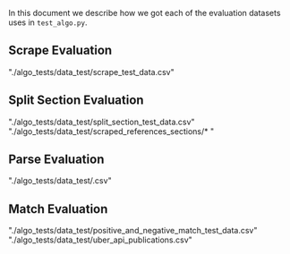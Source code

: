 In this document we describe how we got each of the evaluation datasets uses in `test_algo.py`.

## Scrape Evaluation

"./algo_tests/data_test/scrape_test_data.csv"

## Split Section Evaluation

"./algo_tests/data_test/split_section_test_data.csv"
"./algo_tests/data_test/scraped_references_sections/* "

## Parse Evaluation

"./algo_tests/data_test/.csv"

## Match Evaluation

"./algo_tests/data_test/positive_and_negative_match_test_data.csv"
"./algo_tests/data_test/uber_api_publications.csv"


